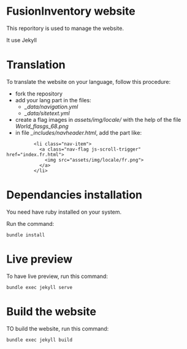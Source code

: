 # FusionInventory website

This reporitory is used to manage the website.

It use Jekyll

# Translation

To translate the website on your language, follow this procedure:

* fork the repository
* add your lang part in the files:
  * *_data/navigation.yml*
  * *_data/sitetext.yml*
* create a flag images in *assets/img/locale/* with the help of the file *World_flasgs_68.png*
* in file *_includes/navheader.html*, add the part like:
```
          <li class="nav-item">
            <a class="nav-flag js-scroll-trigger" href="index.fr.html">
              <img src="assets/img/locale/fr.png">
            </a>
          </li>
```

# Dependancies installation

You need have ruby installed on your system.

Run the command:

```
bundle install
```

# Live preview

To have live preview, run this command:

```
bundle exec jekyll serve
```


# Build the website


TO build the website, run this command:

```
bundle exec jekyll build

```



